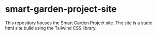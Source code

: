 # smart-garden-project-site 

This repository houses the Smart Garden Project site. The site is a static html site build using the Tailwind CSS library.

